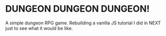 # DUNGEON DUNGEON DUNGEON!

A simple dungeon RPG game. Rebuilding a vanilla JS tutorial I did in NEXT just to see what it would be like.
